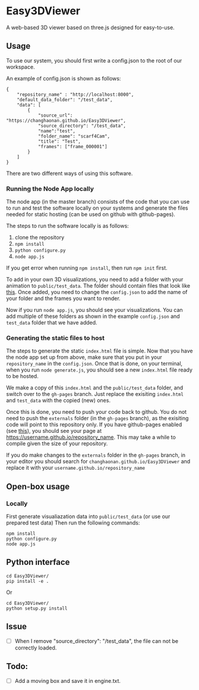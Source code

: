 # Easy3DViewer

A web-based 3D viewer based on three.js designed for easy-to-use.

## Usage

To use our system, you should first write a config.json to the root of our workspace.

An example of config.json is shown as follows:

```
{
    "repository_name" : "http://localhost:8000",
    "default_data_folder": "/test_data",
    "data": [
        {
            "source_url": "https://changhaonan.github.io/Easy3DViewer", 
            "source_directory": "/test_data", 
            "name":"test",
            "folder_name": "scarf4Cam", 
            "title": "Test",
            "frames": ["frame_000001"]
        }
    ]
}
```

There are two different ways of using this software.

### Running the Node App locally

The node app (in the master branch) consists of the code that you can use to run and test the software locally on your systems and generate the files needed for static hosting (can be used on github with github-pages).

The steps to run the software locally is as follows:

1. clone the repository
2. `npm install`
3. `python configure.py`
4. `node app.js`

If you get error when running `npm install`, then run `npm init` first.

To add in your own 3D visualizations, you need to add a folder with your animation to `public/test_data`. The folder should contain files that look like [this](https://github.com/changhaonan/Easy3DViewer/tree/master/public/test_data/move_dragon4Cam/frame_000001). Once added, you need to change the `config.json` to add the name of your folder and the frames you want to render.

Now if you run `node app.js`, you should see your visualizations. You can add multiple of these folders as shown in the example `config.json` and `test_data` folder that we have added.

### Generating the static files to host

The steps to generate the static `index.html` file is simple. Now that you have the node app set up from above, make sure that you put in your `repository_name` in the `config.json`. Once that is done, on your terminal, when you run `node generate.js`, you should see a new `index.html` file ready to be hosted.

We make a copy of this `index.html` and the `public/test_data` folder, and switch over to the `gh-pages` branch. Just replace the exisiting `index.html` and `test_data` with the copied (new) ones.

Once this is done, you need to push your code back to github.  You do not need to push the `externals` folder (in the `gh-pages` branch), as the exisiting code will point to this repository only. If you have github-pages enabled (see [this](https://docs.github.com/en/pages/quickstart)), you should see your page at https://username.github.io/repository_name. This may take a while to compile given the size of your repository.

If you do make changes to the `externals` folder in the `gh-pages` branch, in your editor you should search for `changhaonan.github.io/Easy3DViewer` and replace it with your `username.github.io/repository_name`

## Open-box usage

### Locally

First generate visualiazation data into `public/test_data` (or use our prepared test data) Then run the following commands:

```
npm install
python configure.py
node app.js
```

## Python interface

```
cd Easy3DViewer/
pip install -e .
```

Or

```
cd Easy3DViewer/
python setup.py install
```

## Issue

- [ ] When I remove "source_directory": "/test_data", the file can not be correctly loaded.

## Todo:

* [ ] Add a moving box and save it in engine.txt.
